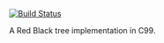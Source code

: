 

[![Build Status](https://travis-ci.com/hp685/rbtree.svg?branch=master)](https://travis-ci.com/hp685/rbtree)

A Red Black tree implementation in C99.